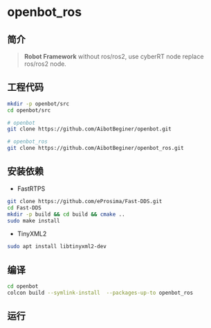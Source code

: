 # openbot_ros

## 简介

> **Robot Framework** without ros/ros2, use cyberRT node replace ros/ros2 node.



## 工程代码

```bash
mkdir -p openbot/src
cd openbot/src

# openbot
git clone https://github.com/AibotBeginer/openbot.git

# openbot_ros
git clone https://github.com/AibotBeginer/openbot_ros.git

```



## 安装依赖

* FastRTPS

```bash
git clone https://github.com/eProsima/Fast-DDS.git
cd Fast-DDS
mkdir -p build && cd build && cmake ..
sudo make install

```

* TinyXML2

```bash
sudo apt install libtinyxml2-dev
```



##  编译

```bash
cd openbot
colcon build --symlink-install  --packages-up-to openbot_ros
```



## 运行





